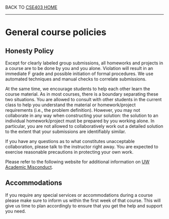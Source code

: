 BACK TO [CSE403 HOME](README.md)

---

# General course policies

## Honesty Policy

Except for clearly labeled group submissions, all homeworks and projects in a course are to be done by you and you alone. Violation will result in an immediate F grade and possible initiation of formal procedures. We use automated techniques and manual checks to correlate submissions.

At the same time, we encourage students to help each other learn the course material. As in most courses, there is a boundary separating these two situations. You are allowed to consult with other students in the current class to help you understand the material or homework/project requirements (i.e., the problem definition). However, you may not collaborate in any way when constructing your solution: the solution to an individual homework/project must be prepared by you working alone. In particular, you are not allowed to collaboratively work out a detailed solution to the extent that your submissions are identifiably similar.

If you have any questions as to what constitutes unacceptable collaboration, please talk to the instructor right away. You are expected to exercise reasonable precautions in protecting your own work.

Please refer to the following website for additional information on [UW Academic Misconduct](https://www.washington.edu/cssc/facultystaff/academic-misconduct/).

## Accommodations

If you require any special services or accommodations during a course please make sure to inform us within the first week of that course. This will give us time to plan accordingly to ensure that you get the help and support you need.
